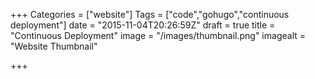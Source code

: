 +++
Categories = ["website"]
Tags = ["code","gohugo","continuous deployment"]
date = "2015-11-04T20:26:59Z"
draft = true
title = "Continuous Deployment"
image = "/images/thumbnail.png"
imagealt = "Website Thumbnail"

+++

